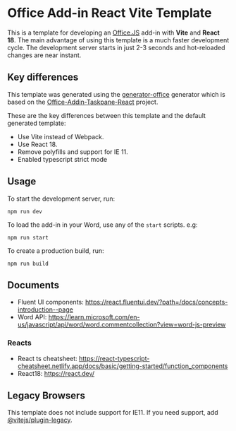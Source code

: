 # Office Add-in React Vite Template

This is a template for developing an [Office.JS](https://learn.microsoft.com/en-us/office/dev/add-ins/) add-in with **Vite** and **React 18**. The main advantage of using this template is a much faster development cycle. The development server starts in just 2-3 seconds and hot-reloaded changes are near instant.

## Key differences

This template was generated using the [generator-office](https://www.npmjs.com/package/generator-office) generator which is based on the [Office-Addin-Taskpane-React](https://github.com/OfficeDev/Office-Addin-TaskPane-React) project.

These are the key differences between this template and the default generated template:

- Use Vite instead of Webpack.
- Use React 18.
- Remove polyfills and support for IE 11.
- Enabled typescript strict mode

## Usage

To start the development server, run:

```
npm run dev
```

To load the add-in in your Word, use any of the `start` scripts. e.g:

```
npm run start
```

To create a production build, run:

```
npm run build
```

## Documents

- Fluent UI components: https://react.fluentui.dev/?path=/docs/concepts-introduction--page
- Word API: https://learn.microsoft.com/en-us/javascript/api/word/word.commentcollection?view=word-js-preview

### Reacts

- React ts cheatsheet: https://react-typescript-cheatsheet.netlify.app/docs/basic/getting-started/function_components
- React18: https://react.dev/

## Legacy Browsers

This template does not include support for IE11. If you need support, add [@vitejs/plugin-legacy](https://github.com/vitejs/vite/tree/main/packages/plugin-legacy).
